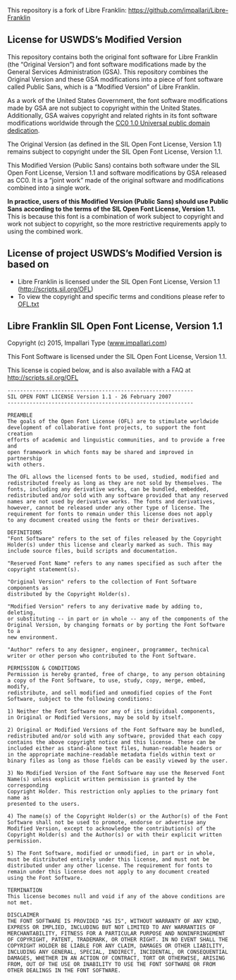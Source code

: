 This repository is a fork of Libre Franklin: https://github.com/impallari/Libre-Franklin

## License for USWDS’s Modified Version

This repository contains both the original font software for Libre Franklin (the “Original Version”) and font software modifications made by the General Services Administration (GSA). This repository combines the Original Version and these GSA modifications into a piece of font software called Public Sans, which is a “Modified Version” of Libre Franklin.

As a work of the United States Government, the font software modifications made by GSA are not subject to copyright within the United States. Additionally, GSA waives copyright and related rights in its font software modifications worldwide through the [CC0 1.0 Universal public domain dedication](https://creativecommons.org/publicdomain/zero/1.0/).

The Original Version (as defined in the SIL Open Font License, Version 1.1) remains subject to copyright under the SIL Open Font License, Version 1.1.

This Modified Version (Public Sans) contains both software under the SIL Open Font License, Version 1.1 and software modifications by GSA released as CC0. It is a “joint work” made of the original software and modifications combined into a single work.

**In practice, users of this Modified Version (Public Sans) should use Public Sans according to the terms of the SIL Open Font License, Version 1.1.** This is because this font is a combination of work subject to copyright and work not subject to copyright, so the more restrictive requirements apply to using the combined work.

## License of project USWDS’s Modified Version is based on

- Libre Franklin is licensed under the SIL Open Font License, Version 1.1 (<http://scripts.sil.org/OFL>)
- To view the copyright and specific terms and conditions please refer to [OFL.txt](https://github.com/impallari/Libre-Franklin/blob/master/OFL.txt)

## Libre Franklin SIL Open Font License, Version 1.1

Copyright (c) 2015, Impallari Type (www.impallari.com)

This Font Software is licensed under the SIL Open Font License, Version 1.1.

This license is copied below, and is also available with a FAQ at http://scripts.sil.org/OFL

```
-----------------------------------------------------------
SIL OPEN FONT LICENSE Version 1.1 - 26 February 2007
-----------------------------------------------------------

PREAMBLE
The goals of the Open Font License (OFL) are to stimulate worldwide
development of collaborative font projects, to support the font creation
efforts of academic and linguistic communities, and to provide a free and
open framework in which fonts may be shared and improved in partnership
with others.

The OFL allows the licensed fonts to be used, studied, modified and
redistributed freely as long as they are not sold by themselves. The
fonts, including any derivative works, can be bundled, embedded,
redistributed and/or sold with any software provided that any reserved
names are not used by derivative works. The fonts and derivatives,
however, cannot be released under any other type of license. The
requirement for fonts to remain under this license does not apply
to any document created using the fonts or their derivatives.

DEFINITIONS
"Font Software" refers to the set of files released by the Copyright
Holder(s) under this license and clearly marked as such. This may
include source files, build scripts and documentation.

"Reserved Font Name" refers to any names specified as such after the
copyright statement(s).

"Original Version" refers to the collection of Font Software components as
distributed by the Copyright Holder(s).

"Modified Version" refers to any derivative made by adding to, deleting,
or substituting -- in part or in whole -- any of the components of the
Original Version, by changing formats or by porting the Font Software to a
new environment.

"Author" refers to any designer, engineer, programmer, technical
writer or other person who contributed to the Font Software.

PERMISSION & CONDITIONS
Permission is hereby granted, free of charge, to any person obtaining
a copy of the Font Software, to use, study, copy, merge, embed, modify,
redistribute, and sell modified and unmodified copies of the Font
Software, subject to the following conditions:

1) Neither the Font Software nor any of its individual components,
in Original or Modified Versions, may be sold by itself.

2) Original or Modified Versions of the Font Software may be bundled,
redistributed and/or sold with any software, provided that each copy
contains the above copyright notice and this license. These can be
included either as stand-alone text files, human-readable headers or
in the appropriate machine-readable metadata fields within text or
binary files as long as those fields can be easily viewed by the user.

3) No Modified Version of the Font Software may use the Reserved Font
Name(s) unless explicit written permission is granted by the corresponding
Copyright Holder. This restriction only applies to the primary font name as
presented to the users.

4) The name(s) of the Copyright Holder(s) or the Author(s) of the Font
Software shall not be used to promote, endorse or advertise any
Modified Version, except to acknowledge the contribution(s) of the
Copyright Holder(s) and the Author(s) or with their explicit written
permission.

5) The Font Software, modified or unmodified, in part or in whole,
must be distributed entirely under this license, and must not be
distributed under any other license. The requirement for fonts to
remain under this license does not apply to any document created
using the Font Software.

TERMINATION
This license becomes null and void if any of the above conditions are
not met.

DISCLAIMER
THE FONT SOFTWARE IS PROVIDED "AS IS", WITHOUT WARRANTY OF ANY KIND,
EXPRESS OR IMPLIED, INCLUDING BUT NOT LIMITED TO ANY WARRANTIES OF
MERCHANTABILITY, FITNESS FOR A PARTICULAR PURPOSE AND NONINFRINGEMENT
OF COPYRIGHT, PATENT, TRADEMARK, OR OTHER RIGHT. IN NO EVENT SHALL THE
COPYRIGHT HOLDER BE LIABLE FOR ANY CLAIM, DAMAGES OR OTHER LIABILITY,
INCLUDING ANY GENERAL, SPECIAL, INDIRECT, INCIDENTAL, OR CONSEQUENTIAL
DAMAGES, WHETHER IN AN ACTION OF CONTRACT, TORT OR OTHERWISE, ARISING
FROM, OUT OF THE USE OR INABILITY TO USE THE FONT SOFTWARE OR FROM
OTHER DEALINGS IN THE FONT SOFTWARE.
```
